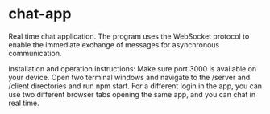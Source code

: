 # chat-app
Real time chat application.
The program uses the WebSocket protocol to enable the immediate exchange of messages for asynchronous communication.

Installation and operation instructions:
Make sure port 3000 is available on your device.
Open two terminal windows and navigate to the /server and /client directories and run npm start.
For a different login in the app, you can use two different browser tabs opening the same app, and you can chat in real time.
